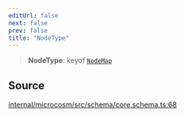 ```yaml
---
editUrl: false
next: false
prev: false
title: "NodeType"
---
```


> **NodeType**: keyof [`NodeMap`](NodeMap.md)

## Source

[internal/microcosm/src/schema/core.schema.ts:68](https://github.com/nodenogg-in/alpha-p2p/blob/c7367f2/internal/microcosm/src/schema/core.schema.ts#L68)
